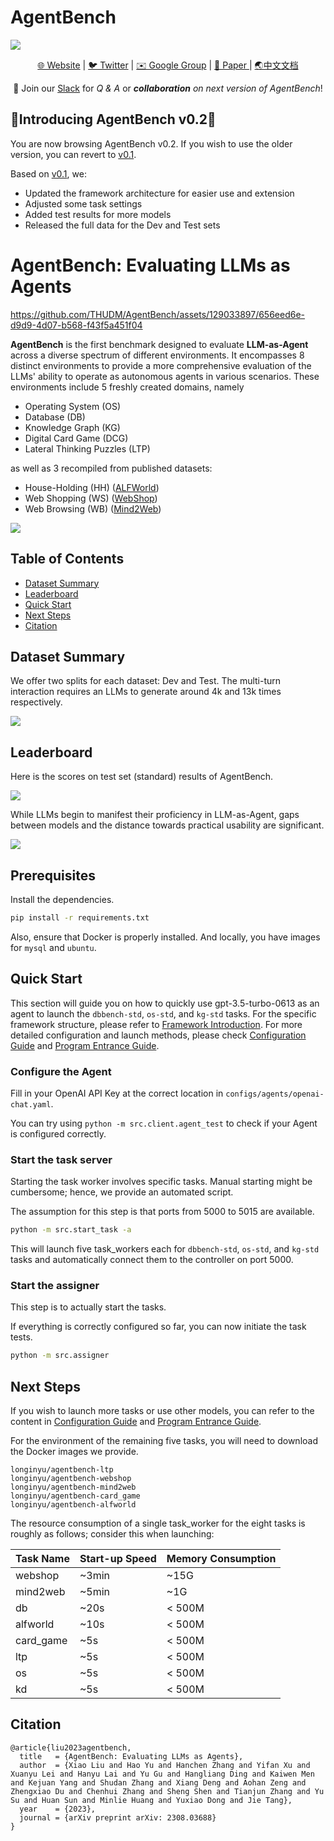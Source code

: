 # AgentBench

![](./assets/cover.jpg)
<p align="center">
   <a href="https://llmbench.ai" target="_blank">🌐 Website</a> | <a href="https://twitter.com/thukeg" target="_blank">🐦 Twitter</a> | <a href="mailto:agentbench@googlegroups.com">✉️ Google Group</a> | <a href="https://arxiv.org/abs/2308.03688" target="_blank">📃 Paper </a> | <a href="README_cn.md">🌏中文文档</a>
</p> 

<p align="center">
👋 Join our <a href="https://join.slack.com/t/agentbenchcol-huw1944/shared_invite/zt-20ixabcuv-31cFLBAkqGQxQkJqrWVEVg" target="_blank">Slack</a>  for <i>Q & A</i> or <i><b>collaboration</b> on next version of AgentBench</i>!
</p>

## 📌Introducing AgentBench v0.2🎉

You are now browsing AgentBench v0.2. If you wish to use the older version, you can revert to [v0.1](https://github.com/THUDM/AgentBench/tree/v0.1).

Based on [v0.1](https://github.com/THUDM/AgentBench/tree/v0.1), we:
- Updated the framework architecture for easier use and extension
- Adjusted some task settings
- Added test results for more models
- Released the full data for the Dev and Test sets

# AgentBench: Evaluating LLMs as Agents

https://github.com/THUDM/AgentBench/assets/129033897/656eed6e-d9d9-4d07-b568-f43f5a451f04

**AgentBench** is the first benchmark designed to evaluate **LLM-as-Agent** across a diverse spectrum of different
environments. It encompasses 8 distinct environments to provide a more comprehensive evaluation of the LLMs' ability to
operate as autonomous agents in various scenarios. These environments include 5 freshly created domains, namely

- Operating System (OS)
- Database (DB)
- Knowledge Graph (KG)
- Digital Card Game (DCG)
- Lateral Thinking Puzzles (LTP)

as well as 3 recompiled from published datasets:

- House-Holding (HH) ([ALFWorld](https://github.com/alfworld/alfworld))
- Web Shopping (WS) ([WebShop](https://github.com/princeton-nlp/webshop))
- Web Browsing (WB) ([Mind2Web](https://github.com/OSU-NLP-Group/Mind2Web))

![](./assets/agentbench.png)

## Table of Contents

- [Dataset Summary](#dataset-summary)
- [Leaderboard](#leaderboard)
- [Quick Start](#quick-start)
- [Next Steps](#next-steps)
- [Citation](#citation)

## Dataset Summary

We offer two splits for each dataset: Dev and Test. The multi-turn interaction requires an LLMs to generate around 4k
and 13k times respectively.

![](./assets/statistics.png)

## Leaderboard

Here is the scores on test set (standard) results of AgentBench.

![](./assets/leaderboard.png)

While LLMs begin to manifest their proficiency in LLM-as-Agent, gaps between models and the distance towards practical
usability are significant.

![](./assets/intro.png)

## Prerequisites

Install the dependencies.

```bash
pip install -r requirements.txt
```

Also, ensure that Docker is properly installed. And locally, you have images for `mysql` and `ubuntu`.

## Quick Start

This section will guide you on how to quickly use gpt-3.5-turbo-0613 as an agent to launch the `dbbench-std`, `os-std`,
and `kg-std` tasks.
For the specific framework structure, please refer to [Framework Introduction](docs/Introduction_en.md).
For more detailed configuration and launch methods, please check [Configuration Guide](docs/Config_en.md)
and [Program Entrance Guide](docs/Entrance_en.md).

### Configure the Agent

Fill in your OpenAI API Key at the correct location in `configs/agents/openai-chat.yaml`.

You can try using `python -m src.client.agent_test` to check if your Agent is configured correctly.

### Start the task server

Starting the task worker involves specific tasks. Manual starting might be cumbersome; hence, we provide an automated
script.

The assumption for this step is that ports from 5000 to 5015 are available.

```bash
python -m src.start_task -a
```

This will launch five task_workers each for `dbbench-std`, `os-std`, and `kg-std` tasks and automatically connect them
to the controller on port 5000.

### Start the assigner

This step is to actually start the tasks.

If everything is correctly configured so far, you can now initiate the task tests.

```bash
python -m src.assigner
```

## Next Steps

If you wish to launch more tasks or use other models, you can refer to the content
in [Configuration Guide](docs/Config_en.md) and [Program Entrance Guide](docs/Entrance_en.md).

For the environment of the remaining five tasks, you will need to download the Docker images we provide.

```
longinyu/agentbench-ltp
longinyu/agentbench-webshop
longinyu/agentbench-mind2web
longinyu/agentbench-card_game
longinyu/agentbench-alfworld
```

The resource consumption of a single task_worker for the eight tasks is roughly as follows; consider this when
launching:

| Task Name | Start-up Speed | Memory Consumption |
|-----------|----------------|--------------------|
| webshop   | ~3min          | ~15G               |
| mind2web  | ~5min          | ~1G                |
| db        | ~20s           | < 500M             |
| alfworld  | ~10s           | < 500M             |
| card_game | ~5s            | < 500M             |
| ltp       | ~5s            | < 500M             |
| os        | ~5s            | < 500M             |
| kd        | ~5s            | < 500M             |

## Citation

```
@article{liu2023agentbench,
  title   = {AgentBench: Evaluating LLMs as Agents},
  author  = {Xiao Liu and Hao Yu and Hanchen Zhang and Yifan Xu and Xuanyu Lei and Hanyu Lai and Yu Gu and Hangliang Ding and Kaiwen Men and Kejuan Yang and Shudan Zhang and Xiang Deng and Aohan Zeng and Zhengxiao Du and Chenhui Zhang and Sheng Shen and Tianjun Zhang and Yu Su and Huan Sun and Minlie Huang and Yuxiao Dong and Jie Tang},
  year    = {2023},
  journal = {arXiv preprint arXiv: 2308.03688}
}
```
